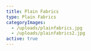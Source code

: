 ```yaml
---
title: Plain Fabrics
type: Plain Fabrics
categoryImages:
  - /uploads/plainfabrics.jpg
  - /uploads/plainfabrics2.jpg
active: true
---
```

